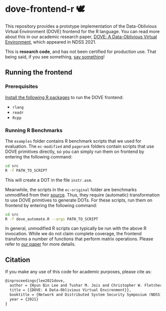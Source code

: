 dove-frontend-r 🕊️ 
================================================

This repository provides a prototype implementation of the Data-Oblivious Virtual Environment (DOVE) frontend for the R language. You can read more about this in our academic research paper, [DOVE: A Data-Oblivious Virtual Environment](https://www.ndss-symposium.org/ndss-paper/dove-a-data-oblivious-virtual-environment/), which appeared in NDSS 2021.

This is **research code**, and has not been certified for production use. That being said, if you see something, [say something](https://github.com/dove-project/dove-frontend-r/issues)!

Running the frontend
------------------------------

### Prerequisites

[Install the following R packages](https://cran.r-project.org/doc/manuals/r-release/R-admin.html#Installing-packages) to run the DOVE frontend:

- `rlang`
- `readr`
- `Rcpp`

### Running R Benchmarks

The ``examples`` folder contains R benchmark scripts that we used for evaluation. The ``ec-modified`` and ``pagerank`` folders contain scripts that use DOVE primitives directly, so you can simply run them on frontend by entering the following command:

```sh
cd src
R -f PATH_TO_SCRIPT
```

This will create a DOT in the file `instr.asm`. 

Meanwhile, the scripts in the ``ec-original`` folder are benchmarks unmodified from their [source](https://github.com/ekfchan/evachan.org-Rscripts). Thus, they require (automatic) transformation to use DOVE primitives to generate DOTs. For these scripts, run them on frontend by entering the following command:

```sh
cd src
R -f dove_automate.R --args PATH_TO_SCRIPT
```

In general, unmodified R scripts can typically be run with the above R invocation. While we do not claim complete coverage, the frontend transforms a number of functions that perform matrix operations. Please refer to [our paper](https://www.ndss-symposium.org/ndss-paper/dove-a-data-oblivious-virtual-environment/) for more details.

Citation
---------------
If you make any use of this code for academic purposes, please cite as:

```tex
@inproceedings{lee2021dove,
  author = {Hyun Bin Lee and Tushar M. Jois and Christopher W. Fletcher and Carl A. Gunter},
  title = {{DOVE: A Data-Oblivious Virtual Environment}},
  booktitle = {Network and Distributed System Security Symposium (NDSS)},
  year = {2021}
}
```
